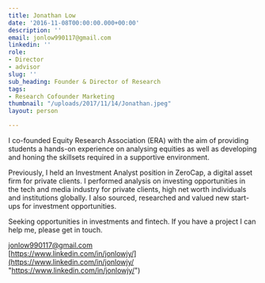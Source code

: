 ```yaml
---
title: Jonathan Low
date: '2016-11-08T00:00:00.000+00:00'
description: ''
email: jonlow990117@gmail.com
linkedin: ''
role:
- Director
- advisor
slug: ''
sub_heading: Founder & Director of Research
tags:
- Research Cofounder Marketing
thumbnail: "/uploads/2017/11/14/Jonathan.jpeg"
layout: person

---
```

I co-founded Equity Research Association (ERA) with the aim of providing students a hands-on experience on analysing equities as well as developing and honing the skillsets required in a supportive environment.

Previously, I held an Investment Analyst position in ZeroCap, a digital asset firm for private clients. I performed analysis on investing opportunities in the tech and media industry for private clients, high net worth individuals and institutions globally. I also sourced, researched and valued new start-ups for investment opportunities.

Seeking opportunities in investments and fintech. If you have a project I can help me, please get in touch.  
  
[jonlow990117@gmail.com](mailto:jonlow990117@gmail.com)  
[https://www.linkedin.com/in/jonlowjy/](https://www.linkedin.com/in/jonlowjy/ "https://www.linkedin.com/in/jonlowjy/")